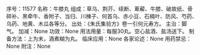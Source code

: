 序号：11577
名称：牛膝丸
组成：草乌、荆芥、续断、萆薢、牛膝、破故纸、骨碎补、黑牵牛、香附子、当归、川楝子、何首乌、赤小豆、石楠叶、防风、芍药、乌药、地黄、木瓜各等分。
出处：《朱氏集验方》卷一引何元寿方。
主治：脚气。
加减：None
功效：None
用法用量：每服30丸。空心盐酒、盐汤送下。
制备方法：上为末，酒煮糊为丸。
临床应用：None
各家论述：None
用药禁忌：None
附注：None
